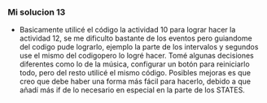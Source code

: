 <!-- Reflexión sobre el Diseño de la Bomba
Enunciado: analiza críticamente el diseño de tu máquina de estados para la bomba. ¿Qué decisiones tomaste y por qué? ¿Qué podrías mejorar?

Entrega: un párrafo en tu bitácora (mínimo 150 palabras) reflexionando sobre el diseño de la máquina de estados, incluyendo las dificultades, las decisiones de diseño y posibles mejoras.-->

### Mi solucion 13

- Basicamente utilicé el código la actividad 10 para lograr hacer la actividad 12, se me dificulto bastante de los eventos pero guiandome del codigo pude lograrlo, ejemplo la parte de los intervalos y segundos use el mismo del codigopero lo logré hacer. Tomé algunas decisiones diferentes como lo de la música, configurar un botón para reiniciarlo todo, pero del resto utilicé el mismo código. Posibles mejoras es que creo que debe haber una forma más fácil para hacerlo, debido a que añadí más if de lo necesario en especial en la parte de los STATES. 
